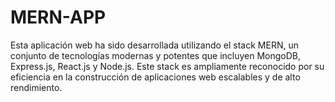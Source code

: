 # MERN-APP
Esta aplicación web ha sido desarrollada utilizando el stack MERN, un conjunto de tecnologías modernas y potentes que incluyen MongoDB, Express.js, React.js y Node.js. Este stack es ampliamente reconocido por su eficiencia en la construcción de aplicaciones web escalables y de alto rendimiento.
